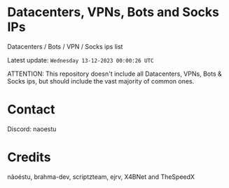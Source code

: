 # Datacenters, VPNs, Bots and Socks IPs
 
Datacenters / Bots / VPN / Socks ips list

Latest update: `Wednesday 13-12-2023 00:00:26 UTC` 

ATTENTION: This repository doesn't include all Datacenters, VPNs, Bots & Socks ips, 
but should include the vast majority of common ones.

# Contact
Discord: naoestu

# Credits
nãoéstu, brahma-dev, scriptzteam, ejrv, X4BNet and TheSpeedX
